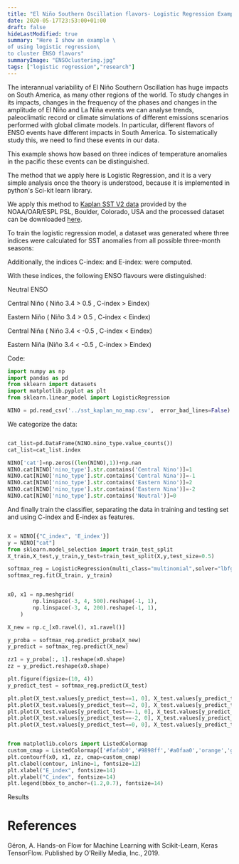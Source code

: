 ```yaml
---
title: "El Niño Southern Oscillation flavors- Logistic Regression Example"
date: 2020-05-17T23:53:00+01:00
draft: false
hideLastModified: true
summary: "Here I show an example \
of using logistic regression\
to cluster ENSO flavors"
summaryImage: "ENSOclustering.jpg"
tags: ["logistic regression","research"]
---
```


The interannual variability of El Niño Southern Oscillation has huge impacts on South America, as many other regions of the world. To study changes in its impacts, changes in the frequency of the phases and changes in the amplitude of El Niño and La Niña events we can analyse trends, paleoclimatic record or climate simulations of different emissions scenarios performed with global climate models. In particular, different flavors of ENSO events have different impacts in South America. To sistematically study this, we need to find these events in our data. 

This example shows how based on three indices of temperature anomalies in the pacific these events can be distinguished. 

The method that we apply here is Logistic Regression, and it is a very simple analysis once the theory is understood, because it is implemented in python's Sci-kit learn library.

We apply this method to [Kaplan SST V2 data](https://psl.noaa.gov/data/gridded/data.kaplan_sst.html) provided by the NOAA/OAR/ESPL PSL, Boulder, Colorado, USA and the processed dataset can be downloaded [here](https://drive.google.com/file/d/1Jff_V9afOiTS3YdbvIndZqqTjdO8SzI0/view?usp=sharing). 

To train the logistic regression model, a dataset was generated where three indices were calculated for SST anomalies from all possible three-month seasons:


Additionally, the indices C-index: and E-index: were computed. 

With these indices, the following ENSO flavours were distinguished: 

Neutral ENSO

Central Niño ( Niño 3.4 > 0.5 , C-index > Eindex)

Eastern Niño ( Niño 3.4 > 0.5 , C-index < Eindex) 

Central Niña ( Niño 3.4 < -0.5 , C-index < Eindex)

Eastern Niña (Niño 3.4 < -0.5 , C-index > Eindex)


Code:

```python
import numpy as np 
import pandas as pd
from sklearn import datasets
import matplotlib.pyplot as plt
from sklearn.linear_model import LogisticRegression

NINO = pd.read_csv('../sst_kaplan_no_map.csv',  error_bad_lines=False)

```
We categorize the data:

```python

cat_list=pd.DataFrame(NINO.nino_type.value_counts())
cat_list=cat_list.index

NINO['cat']=np.zeros((len(NINO),1))+np.nan
NINO.cat[NINO['nino_type'].str.contains('Central Nino')]=1
NINO.cat[NINO['nino_type'].str.contains('Central Nina')]=-1
NINO.cat[NINO['nino_type'].str.contains('Eastern Nino')]=2
NINO.cat[NINO['nino_type'].str.contains('Eastern Nina')]=-2
NINO.cat[NINO['nino_type'].str.contains('Neutral')]=0
```

And finally train the classifier, separating the data in training and testing set and using C-index and E-index as features. 

```python

X = NINO[{"C_index", 'E_index'}] 
y = NINO["cat"]
from sklearn.model_selection import train_test_split
X_train,X_test,y_train,y_test=train_test_split(X,y,test_size=0.5)

softmax_reg = LogisticRegression(multi_class="multinomial",solver="lbfgs", C=10)
softmax_reg.fit(X_train, y_train)


x0, x1 = np.meshgrid(
        np.linspace(-3, 4, 500).reshape(-1, 1),
        np.linspace(-3, 4, 200).reshape(-1, 1),
    )

X_new = np.c_[x0.ravel(), x1.ravel()]

y_proba = softmax_reg.predict_proba(X_new)
y_predict = softmax_reg.predict(X_new)

zz1 = y_proba[:, 1].reshape(x0.shape)
zz = y_predict.reshape(x0.shape)

plt.figure(figsize=(10, 4))
y_predict_test = softmax_reg.predict(X_test)

plt.plot(X_test.values[y_predict_test==1, 0], X_test.values[y_predict_test==1, 1], "k^", label="Central Niño")
plt.plot(X_test.values[y_predict_test==2, 0], X_test.values[y_predict_test==2, 1], "rs", label="Eastern Niño")
plt.plot(X_test.values[y_predict_test==-1, 0], X_test.values[y_predict_test==-1, 1], "bP", label="Central Niña")
plt.plot(X_test.values[y_predict_test==-2, 0], X_test.values[y_predict_test==-2, 1], "yD", label="Eastern Niña")
plt.plot(X_test.values[y_predict_test==0, 0], X_test.values[y_predict_test==0, 1], "go", label="Neutral")


from matplotlib.colors import ListedColormap
custom_cmap = ListedColormap(['#fafab0','#9898ff','#a0faa0','orange','grey','pink'])
plt.contourf(x0, x1, zz, cmap=custom_cmap)
plt.clabel(contour, inline=1, fontsize=12)
plt.xlabel("E_index", fontsize=14)
plt.ylabel("C_index", fontsize=14)
plt.legend(bbox_to_anchor=(1.2,0.7), fontsize=14)
```

Results

# References
Géron, A. Hands-on Flow for Machine Learning with Scikit-Learn, Keras TensorFlow. Published by O’Reilly Media, Inc., 2019.


